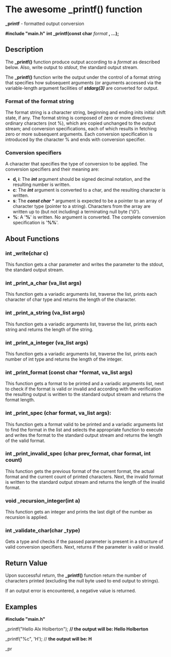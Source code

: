 # The awesome _printf() function

**_printf** - formatted output conversion

**#include "main.h"**
**int _printf(const char** *format* **, ...);**

## Description
The **_printf()** function produce output according to a *format* as described below. Also, write output to *stdout*, the standard output stream.

The  **_printf()** function write the output under the control of a format string that specifies how subsequent arguments (or arguments accessed via the variable-length argument facilities of ***stdarg(3)*** are converted for output.

### Format of the format string

The format string is a character string, beginning and ending inits  initial shift state, if any. The format string is composed of zero or more  directives:  ordinary  characters  (not %), which are copied unchanged to the output stream; and conversion specifications, each of which results in fetching zero or more subsequent arguments.
Each conversion specification is introduced by the character % and ends with conversion specifier.

### Conversion specifiers
A character that specifies the type of conversion to be applied. The conversion specifiers and their meaning are:
-  **d, i**: The **_int_** argument should be signed decimal notation, and the resulting number is written.
-  **c**: The **_int_** argument is converted to a char, and the resulting character is written.
-  **s**: The **_const char_** * argument is expected to be a pointer to an array of character type (pointer to a string). Characters from the array are written up  to  (but not including) a terminating null byte ('\0').
- **%**: A '**%**' is written. No argument is converted. The complete conversion specification is '**%%**'.

## About Functions

### int _write(char c)
This function gets a char parameter and writes the parameter to the stdout, the standard output stream.

### int _print_a_char (va_list args)
This function gets a variadic arguments list, traverse the list, prints each character of char type and returns
the length of the character.

### int _print_a_string (va_list args)
This function gets a variadic arguments list, traverse the list, prints each string and returns the length of the
string.

### int _print_a_integer (va_list args)
This function gets a variadic arguments list, traverse the list, prints each number of int type and returns the
length of the integer.

### int _print_format (const char *format, va_list args)
This function gets a format to be printed and a variadic arguments list, next to check if the
format is valid or invalid and according with the verification the resulting output is written to the standard output stream and returns the format length.

### int _print_spec (char format, va_list args):
This function gets a format valid to be printed and a variadic arguments list to find the format in the
list and selects the appropriate function to execute and writes the format to the standard output stream and returns the length of the valid format.

### int _print_invalid_spec (char prev_format, char format, int count)
This function gets the previous format of the current format, the actual format and the current count of printed characters. Next, the invalid format is written to the standard output stream and returns the length of the invalid format.

### void _recursion_integer(int a)
This function gets an integer and prints the last digit of the number as recursion is applied.

### int _validate_char(char _type)
Gets a type and checks if the passed parameter is present in a structure of valid conversion specifiers. Next, returns if the parameter is valid or invalid.


## Return Value


Upon successful return, the **_printf()** function return the number of characters printed (excluding the null byte used to end output to strings).

If an output error is encountered, a negative value is returned.


## Examples

**#include "main.h"**

_printf("Hello Alx Holberton"); **// the output will be: Hello Holberton**

_printf("%c", 'H'); // **the output will be: H**

_pr

